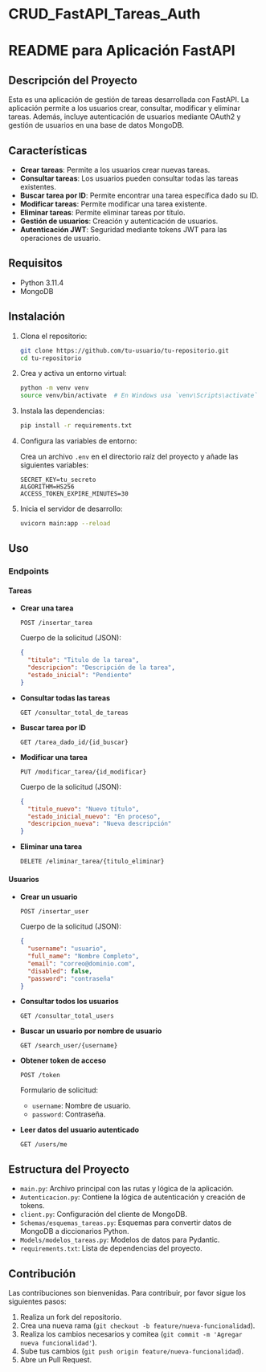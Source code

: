 # CRUD_FastAPI_Tareas_Auth


# README para Aplicación FastAPI

## Descripción del Proyecto

Esta es una aplicación de gestión de tareas desarrollada con FastAPI. La aplicación permite a los usuarios crear, consultar, modificar y eliminar tareas. Además, incluye autenticación de usuarios mediante OAuth2 y gestión de usuarios en una base de datos MongoDB.

## Características

- **Crear tareas**: Permite a los usuarios crear nuevas tareas.
- **Consultar tareas**: Los usuarios pueden consultar todas las tareas existentes.
- **Buscar tarea por ID**: Permite encontrar una tarea específica dado su ID.
- **Modificar tareas**: Permite modificar una tarea existente.
- **Eliminar tareas**: Permite eliminar tareas por título.
- **Gestión de usuarios**: Creación y autenticación de usuarios.
- **Autenticación JWT**: Seguridad mediante tokens JWT para las operaciones de usuario.

## Requisitos

- Python 3.11.4
- MongoDB

## Instalación

1. Clona el repositorio:

   ```bash
   git clone https://github.com/tu-usuario/tu-repositorio.git
   cd tu-repositorio
   ```

2. Crea y activa un entorno virtual:

   ```bash
   python -m venv venv
   source venv/bin/activate  # En Windows usa `venv\Scripts\activate`
   ```

3. Instala las dependencias:

   ```bash
   pip install -r requirements.txt
   ```

4. Configura las variables de entorno:

   Crea un archivo `.env` en el directorio raíz del proyecto y añade las siguientes variables:

   ```env
   SECRET_KEY=tu_secreto
   ALGORITHM=HS256
   ACCESS_TOKEN_EXPIRE_MINUTES=30
   ```

5. Inicia el servidor de desarrollo:

   ```bash
   uvicorn main:app --reload
   ```

## Uso

### Endpoints

#### Tareas

- **Crear una tarea**

  ```http
  POST /insertar_tarea
  ```

  Cuerpo de la solicitud (JSON):
  ```json
  {
    "titulo": "Titulo de la tarea",
    "descripcion": "Descripción de la tarea",
    "estado_inicial": "Pendiente"
  }
  ```

- **Consultar todas las tareas**

  ```http
  GET /consultar_total_de_tareas
  ```

- **Buscar tarea por ID**

  ```http
  GET /tarea_dado_id/{id_buscar}
  ```

- **Modificar una tarea**

  ```http
  PUT /modificar_tarea/{id_modificar}
  ```

  Cuerpo de la solicitud (JSON):
  ```json
  {
    "titulo_nuevo": "Nuevo título",
    "estado_inicial_nuevo": "En proceso",
    "descripcion_nueva": "Nueva descripción"
  }
  ```

- **Eliminar una tarea**

  ```http
  DELETE /eliminar_tarea/{titulo_eliminar}
  ```

#### Usuarios

- **Crear un usuario**

  ```http
  POST /insertar_user
  ```

  Cuerpo de la solicitud (JSON):
  ```json
  {
    "username": "usuario",
    "full_name": "Nombre Completo",
    "email": "correo@dominio.com",
    "disabled": false,
    "password": "contraseña"
  }
  ```

- **Consultar todos los usuarios**

  ```http
  GET /consultar_total_users
  ```

- **Buscar un usuario por nombre de usuario**

  ```http
  GET /search_user/{username}
  ```

- **Obtener token de acceso**

  ```http
  POST /token
  ```

  Formulario de solicitud:
  - `username`: Nombre de usuario.
  - `password`: Contraseña.

- **Leer datos del usuario autenticado**

  ```http
  GET /users/me
  ```

## Estructura del Proyecto

- `main.py`: Archivo principal con las rutas y lógica de la aplicación.
- `Autenticacion.py`: Contiene la lógica de autenticación y creación de tokens.
- `client.py`: Configuración del cliente de MongoDB.
- `Schemas/esquemas_tareas.py`: Esquemas para convertir datos de MongoDB a diccionarios Python.
- `Models/modelos_tareas.py`: Modelos de datos para Pydantic.
- `requirements.txt`: Lista de dependencias del proyecto.

## Contribución

Las contribuciones son bienvenidas. Para contribuir, por favor sigue los siguientes pasos:

1. Realiza un fork del repositorio.
2. Crea una nueva rama (`git checkout -b feature/nueva-funcionalidad`).
3. Realiza los cambios necesarios y comitea (`git commit -m 'Agregar nueva funcionalidad'`).
4. Sube tus cambios (`git push origin feature/nueva-funcionalidad`).
5. Abre un Pull Request.